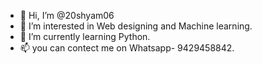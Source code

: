 - 👋 Hi, I’m @20shyam06
- 👀 I’m interested in Web designing and Machine learning.
- 🌱 I’m currently learning Python.
- 📫 you can contect me on Whatsapp- 9429458842.

<!---
20shyam06/20shyam06 is a ✨ special ✨ repository because its `README.md` (this file) appears on your GitHub profile.
You can click the Preview link to take a look at your changes.
--->
